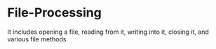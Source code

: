 # File-Processing
It includes  opening a file, reading from it, writing into it, closing it, and various file methods.
